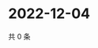 # 2022-12-04

共 0 条

<!-- BEGIN WEIBO -->
<!-- 最后更新时间 Sun Dec 04 2022 10:41:31 GMT+0800 (China Standard Time) -->

<!-- END WEIBO -->
